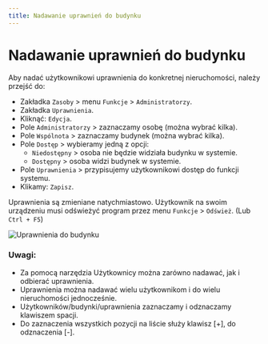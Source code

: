 ```yaml
---
title: Nadawanie uprawnień do budynku
---
```


# Nadawanie uprawnień do budynku

Aby nadać użytkownikowi uprawnienia do konkretnej nieruchomości, należy przejść do:

- Zakładka `Zasoby` > menu `Funkcje` > `Administratorzy`.
- Zakładka `Uprawnienia`.
- Kliknąć: `Edycja`.
- Pole `Administratorzy` > zaznaczamy osobę (można wybrać kilka).
- Pole `Wspólnota` > zaznaczamy budynek (można wybrać kilka).
- Pole `Dostęp` > wybieramy jedną z opcji:
  - `Niedostępny` > osoba nie będzie widziała budynku w systemie.
  - `Dostępny` > osoba widzi budynek w systemie.
- Pole `Uprawnienia` > przypisujemy użytkownikowi dostęp do funkcji systemu.
- Klikamy: `Zapisz`.

Uprawnienia są zmieniane natychmiastowo. Użytkownik na swoim urządzeniu musi odświeżyć program przez menu `Funkcje` > `Odśwież`. (Lub `Ctrl + F5`)

![Uprawnienia do budynku](uprawnieniabudynku.gif)

### Uwagi:

- Za pomocą narzędzia Użytkownicy można zarówno nadawać, jak i odbierać uprawnienia.
- Uprawnienia można nadawać wielu użytkownikom i do wielu nieruchomości jednocześnie. 
- Użytkowników/budynki/uprawnienia zaznaczamy i odznaczamy klawiszem spacji.
- Do zaznaczenia wszystkich pozycji na liście służy klawisz [+], do odznaczenia [-].